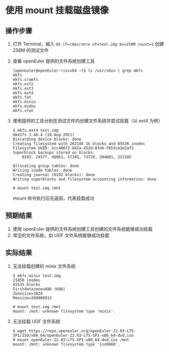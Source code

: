 # 使用 mount 挂载磁盘镜像

## 操作步骤

1. 打开 Terminal，输入 `dd if=/dev/zero of=test.img bs=256M count=1` 创建 256M 的测试文件
2. 查看 openEuler 提供的文件系统创建工具
    ```
    [openeuler@openEuler-riscv64 ~]$ ls /usr/sbin | grep mkfs
    mkfs
    mkfs.cramfs
    mkfs.ext2
    mkfs.ext3
    mkfs.ext4
    mkfs.fat
    mkfs.minix
    mkfs.msdos
    mkfs.vfat
    ```
3. 使用提供的工具分别在测试文件内创建文件系统并尝试挂载（以 ext4 为例）

    ```
    $ mkfs.ext4 test.img
    mke2fs 1.46.4 (18-Aug-2021)
    Discarding device blocks: done
    Creating filesystem with 262144 1k blocks and 65536 inodes
    Filesystem UUID: ecc406f2-842a-452d-8fe6-f653ce2e2af2
    Superblock backups stored on blocks:
    	8193, 24577, 40961, 57345, 73729, 204801, 221185

    Allocating group tables: done
    Writing inode tables: done
    Creating journal (8192 blocks): done
    Writing superblocks and filesystem accounting information: done
    ```

    ```
    # mount test.img /mnt
    ```

    mount 命令执行后无返回，代表挂载成功

## 预期结果

1. 使用 openEuler 提供的文件系统创建工具创建的文件系统能够成功挂载
2. 常见的文件系统，如 UDF 文件系统能够成功挂载

## 实际结果

1. 无法挂载创建的 minix 文件系统
    ```
    $ mkfs.minix test.img
    21856 inodes
    65535 blocks
    Firstdatazone=696 (696)
    Zonesize=1024
    Maxsize=268966912

    # mount test.img /mnt
    mount: /mnt: unknown filesystem type 'minix'.
    ```

2. 无法挂载 UDF 文件系统
    ```
    $ wget https://repo.openeuler.org/openEuler-22.03-LTS-SP1/ISO/x86_64/openEuler-22.03-LTS-SP1-x86_64-dvd.iso
    # mount openEuler-22.03-LTS-SP1-x86_64-dvd.iso /mnt
    mount: /mnt: unknown filesystem type 'iso9660'.
    ```